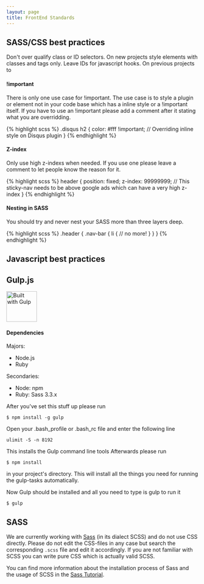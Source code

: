 ```yaml
---
layout: page
title: FrontEnd Standards
---
```


## SASS/CSS best practices

Don't over qualify class or ID selectors. On new projects style elements with classes
and tags only. Leave IDs for javascript hooks. On previous projects to


#### !important
There is only one use case for !important. The use case is to style a plugin or element
not in your code base which has a inline style or a !important itself. If you have to use an !important
please add a comment after it stating what you are overridding.

{% highlight scss %}
.disqus h2 {
	color: #fff !important; // Overriding inline style on Disqus plugin
}
{% endhighlight %}


#### Z-index
Only use high z-indexs when needed. If you use one please leave a comment to let people
know the reason for it.

{% highlight scss %}
header {
	position: fixed;
	z-index: 99999999; // This sticky-nav needs to be above google ads which can have a very high z-index
}
{% endhighlight %}


#### Nesting in SASS
You should try and never nest your SASS more than three layers deep.

{% highlight scss %}
.header {
  .nav-bar {
    li {
      // no more!
    }
  }
}
{% endhighlight %}

## Javascript best practices

## Gulp.js


<a href="http://gulpjs.com/"><img src="https://raw2.github.com/gulpjs/artwork/master/gulp-2x.png" width="80" alt="Built with Gulp"></a>


#### Dependencies

Majors:

* Node.js
* Ruby

Secondaries:

* Node: npm
* Ruby: Sass 3.3.x

After you've set this stuff up please run

	$ npm install -g gulp

Open your .bash_profile or .bash_rc file and enter the following line

	ulimit -S -n 8192

This installs the Gulp command line tools
Afterwards please run

	$ npm install

in your project's directory.
This will install all the things you need for running the gulp-tasks
automatically.

Now Gulp should be installed and all you need to type is gulp to run it

	$ gulp



## SASS

We are currently working with [Sass](http://sass-lang.com/) (in its dialect
SCSS) and do not use CSS directly. Please do not edit the CSS-files in any case
but search the corresponding `.scss` file and edit it accordingly. If you are
not familiar with SCSS you can write pure CSS which is actually valid SCSS.

You can find more information about the installation process of Sass and the
usage of SCSS in the [Sass Tutorial](http://sass-lang.com/tutorial.html).
